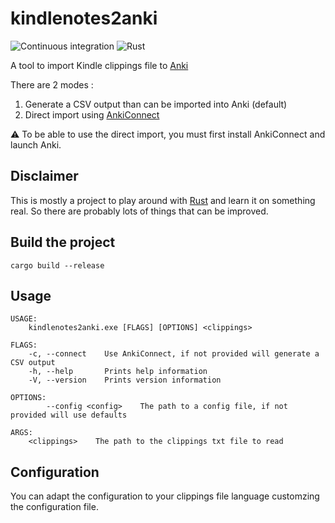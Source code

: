 # kindlenotes2anki

![Continuous integration](https://github.com/jdambron/kindlenotes2anki/workflows/Continuous%20integration/badge.svg)
![Rust](https://github.com/jdambron/kindlenotes2anki/workflows/Rust/badge.svg)

A tool to import Kindle clippings file to [Anki](https://apps.ankiweb.net/)

There are 2 modes :

1. Generate a CSV output than can be imported into Anki (default)
1. Direct import using [AnkiConnect](https://foosoft.net/projects/anki-connect/)

⚠️ To be able to use the direct import, you must first install AnkiConnect and launch Anki.

## Disclaimer

This is mostly a project to play around with [Rust](https://www.rust-lang.org/) and learn it on something real.
So there are probably lots of things that can be improved.

## Build the project

```Shell
cargo build --release
```

## Usage

```
USAGE:
    kindlenotes2anki.exe [FLAGS] [OPTIONS] <clippings>

FLAGS:
    -c, --connect    Use AnkiConnect, if not provided will generate a CSV output
    -h, --help       Prints help information
    -V, --version    Prints version information

OPTIONS:
        --config <config>    The path to a config file, if not provided will use defaults

ARGS:
    <clippings>    The path to the clippings txt file to read
```

## Configuration

You can adapt the configuration to your clippings file language customzing the configuration file.
